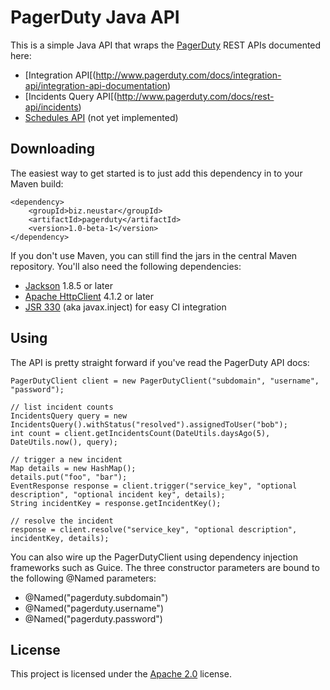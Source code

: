 PagerDuty Java API
==================

This is a simple Java API that wraps the [PagerDuty](http://www.pagerduty.com/) REST APIs documented here:

 - [Integration API[(http://www.pagerduty.com/docs/integration-api/integration-api-documentation)
 - [Incidents Query API[(http://www.pagerduty.com/docs/rest-api/incidents)
 - [Schedules API](http://www.pagerduty.com/docs/rest-api/schedules) (not yet implemented)

Downloading
-----------

The easiest way to get started is to just add this dependency in to your Maven build:

    <dependency>
        <groupId>biz.neustar</groupId>
        <artifactId>pagerduty</artifactId>
        <version>1.0-beta-1</version>
    </dependency>

If you don't use Maven, you can still find the jars in the central Maven repository. You'll also need the following dependencies:

 - [Jackson](http://jackson.codehaus.org/) 1.8.5 or later
 - [Apache HttpClient](http://hc.apache.org/httpcomponents-client-ga/) 4.1.2 or later
 - [JSR 330](http://code.google.com/p/atinject/) (aka javax.inject) for easy CI integration

Using
-----

The API is pretty straight forward if you've read the PagerDuty API docs:

    PagerDutyClient client = new PagerDutyClient("subdomain", "username", "password");

    // list incident counts
    IncidentsQuery query = new IncidentsQuery().withStatus("resolved").assignedToUser("bob");
    int count = client.getIncidentsCount(DateUtils.daysAgo(5), DateUtils.now(), query);

    // trigger a new incident
    Map details = new HashMap();
    details.put("foo", "bar");
    EventResponse response = client.trigger("service_key", "optional description", "optional incident key", details);
    String incidentKey = response.getIncidentKey();

    // resolve the incident
    response = client.resolve("service_key", "optional description", incidentKey, details);

You can also wire up the PagerDutyClient using dependency injection frameworks such as Guice. The three constructor parameters are bound to the following @Named parameters:

 - @Named("pagerduty.subdomain")
 - @Named("pagerduty.username")
 - @Named("pagerduty.password")

License
-------

This project is licensed under the [Apache 2.0](http://www.apache.org/licenses/LICENSE-2.0.html) license.